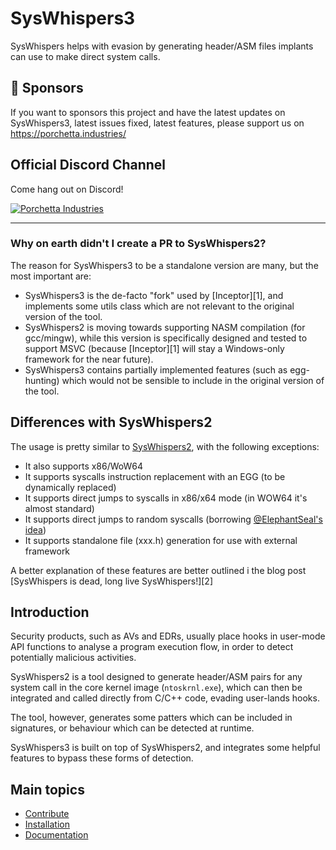 # SysWhispers3

SysWhispers helps with evasion by generating header/ASM files implants can use to make direct system calls.

## :triangular_flag_on_post: Sponsors

If you want to sponsors this project and have the latest updates on SysWhispers3, latest issues fixed, latest features, please support us on https://porchetta.industries/

## Official Discord Channel

Come hang out on Discord!

[![Porchetta Industries](https://discordapp.com/api/guilds/736724457258745996/widget.png?style=banner3)](https://discord.gg/ycGXUxy)

---

### Why on earth didn't I create a PR to SysWhispers2?

The reason for SysWhispers3 to be a standalone version are many, but the most important are:

* SysWhispers3 is the de-facto "fork" used by [Inceptor][1], and implements some utils class which are not relevant to the 
  original version of the tool.
* SysWhispers2 is moving towards supporting NASM compilation (for gcc/mingw), while this version is specifically designed and 
  tested to support MSVC (because [Inceptor][1] will stay a Windows-only framework for the near future).
* SysWhispers3 contains partially implemented features (such as egg-hunting) which would not be sensible to include
  in the original version of the tool.

## Differences with SysWhispers2

The usage is pretty similar to [SysWhispers2](https://github.com/jthuraisamy/SysWhispers2), with the following exceptions:

* It also supports x86/WoW64
* It supports syscalls instruction replacement with an EGG (to be dynamically replaced)
* It supports direct jumps to syscalls in x86/x64 mode (in WOW64 it's almost standard)
* It supports direct jumps to random syscalls (borrowing [@ElephantSeal's idea](https://twitter.com/ElephantSe4l/status/1488464546746540042))
* It supports standalone file (xxx.h) generation for use with external framework

A better explanation of these features are better outlined i the blog post [SysWhispers is dead, long live SysWhispers!][2]

## Introduction

Security products, such as AVs and EDRs, usually place hooks in user-mode API functions to analyse a program execution 
flow, in order to detect potentially malicious activities.

SysWhispers2 is a tool designed to generate header/ASM pairs for any system call in the core kernel image 
(`ntoskrnl.exe`), which can then be integrated and called directly from C/C++ code, evading user-lands hooks. 

The tool, however, generates some patters which can be included in signatures, or behaviour which can be detected 
at runtime.

SysWhispers3 is built on top of SysWhispers2, and integrates some helpful features to bypass these forms of detection.

## Main topics
- [Contribute](contribute/installation)
- [Installation](install/installation)
- [Documentation](documentation/)
